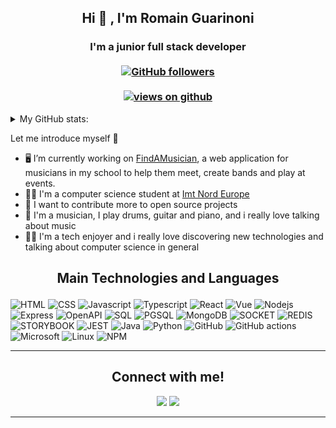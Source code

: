 <h2 align="center"> Hi 👋 , I'm Romain Guarinoni <br/></h2> 
<h3 align="center">I'm a junior full stack developer <br> <br>
  <a href="https://github.com/RomainGuarinoni" target="_blank">
    <img alt="GitHub followers" src="https://img.shields.io/github/followers/RomainGuarinoni?label=Github%20followers&style=for-the-badge">
  </a> <br> <br>
  <a href="https://github.com/IsratIJK" target="_blank">
    <img src="https://img.shields.io/github/stars/RomainGuarinoni?style=social" alt="views on github" />
  </a>
  </h3>   
                             
             
<details>
   <summary>My GitHub stats:</summary>
<div align="center">
<p><img src="https://github-readme-stats.vercel.app/api?username=RomainGuarinoni&theme=blue-green"  ></p>
  <br>
<p href="#"><img src="https://github-readme-stats.vercel.app/api/top-langs/?username=RomainGuarinoni" ></p>
<p><img align="center" src="https://github-readme-streak-stats.herokuapp.com/?user=RomainGuarinoni" alt="RomainGuarinoni Stats" /></p>
</div>
</details> 
 

 
Let me introduce myself  👦

- 🖥️ I’m currently working on [FindAMusician](https://github.com/RomainGuarinoni/findAMusician), a web application for musicians in my school to help them meet, create bands and play at events.
- 👨‍🎓 I'm a computer science student at [Imt Nord Europe](https://imt-nord-europe.fr/en/)
- 🎯 I want to contribute more to open source projects
- 🎵 I'm a musician, I play drums, guitar and piano, and i really love talking about music
- 👨‍💻 I'm a tech enjoyer and i really love discovering new technologies and talking about computer science in general

<h2 align="center">

 Main Technologies and Languages 
</h2>


![HTML](https://img.shields.io/badge/HTML-F16529?style=for-the-badge&logo=html5&logoColor=white)
![CSS](https://img.shields.io/badge/CSS-2962E9?style=for-the-badge&logo=css3&logoColor=white)
![Javascript](https://img.shields.io/badge/JAVASCRIPT-EFD81D?style=for-the-badge&logo=javascript&logoColor=white)
![Typescript](https://img.shields.io/badge/TYPESCRIPT-2E74C0?style=for-the-badge&logo=typescript&logoColor=white)
![React](https://img.shields.io/badge/REACT-5ED3F3?style=for-the-badge&logo=react&logoColor=white)
![Vue](https://img.shields.io/badge/VUE-3FB27F?style=for-the-badge&logo=vuedotjs&logoColor=white)
![Nodejs](https://img.shields.io/badge/NODE_JS-6DA55F?style=for-the-badge&logo=nodedotjs&logoColor=white)
![Express](https://img.shields.io/badge/EXPRESS-5E5E5E?style=for-the-badge&logo=express&logoColor=white)
![OpenAPI](https://img.shields.io/badge/OPEN_API-3776AB?style=for-the-badge&logo=openapiinitiative&logoColor=white)
![SQL](https://img.shields.io/badge/SQL-3294d4?style=for-the-badge&logo=mysql&logoColor=white)
![PGSQL](https://img.shields.io/badge/PGSQL-31648c?style=for-the-badge&logo=postgresql&logoColor=white)
![MongoDB](https://img.shields.io/badge/MONGODB-80c265?style=for-the-badge&logo=mongodb&logoColor=white)
![SOCKET](https://img.shields.io/badge/SOCKET-010101?style=for-the-badge&logo=socketdotio&logoColor=white)
![REDIS](https://img.shields.io/badge/REDIS-d52c20?style=for-the-badge&logo=redis&logoColor=white)
![STORYBOOK](https://img.shields.io/badge/STORYBOOK-f74580?style=for-the-badge&logo=storybook&logoColor=white)
![JEST](https://img.shields.io/badge/JEST-66666?style=for-the-badge&logo=jest&logoColor=white)
![Java](https://img.shields.io/badge/Java-ED8B00?style=for-the-badge&logo=java&logoColor=white)
![Python](https://img.shields.io/badge/Python-3776AB?style=for-the-badge&logo=python&logoColor=white)
![GitHub](https://img.shields.io/badge/GITHUB-94404d?style=for-the-badge&logo=github&logoColor=white)
![GitHub actions](https://img.shields.io/badge/GITHUB_ACTIONS-2084f7?style=for-the-badge&logo=githubactions&logoColor=white)
![Microsoft](https://img.shields.io/badge/Microsoft-666666?style=for-the-badge&logo=microsoft&logoColor=white)
![Linux](https://img.shields.io/badge/LINUX-666666?style=for-the-badge&logo=linux&logoColor=white)
![NPM](https://img.shields.io/badge/NPM-c60000?style=for-the-badge&logo=npm&logoColor=white)



---------------------------------------------------------------------------------------------------------------------------------------------------------------------------------

<div align="center">
  


<h2>Connect with me!</h2>
 
[<img src="https://img.shields.io/badge/linkedin-%230077B5.svg?&style=for-the-badge&logo=linkedin&logoColor=white" />](https://www.linkedin.com/mwlite/in/romain-guarinoni-535445189) [<img src = "https://img.shields.io/badge/Gmail-d8453e.svg?&style=for-the-badge&logo=gmail&logoColor=white">](mailto:romain.guar01@gmail.com)  

</div>



---------------------------------------------------------------------------------------------------------------------------------------------------------------------------------






